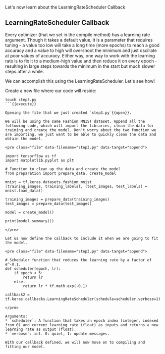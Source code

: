 Let's now learn about the LearningRateScheduler Callback

## LearningRateScheduler Callback
Every optimizer (that we set in the compile method) has a learning rate argument. Though it takes a default value, it is a parameter that requires tuning - a value too low will take a long time (more epochs) to reach a good accuracy and a value to high will overshoot the minimum and just oscillate at poor values of accuracy. Either way, one way to work with the learning rate is to fix it to a medium-high value and then reduce it on every epoch - resulting in large steps towards the minimum in the start but much slower steps after a while.

We can accomplish this using the LearningRateScheduler. Let's see how!

Create a new file where our code will reside:

```
touch step3.py
```{{execute}}

Opening the file that we just created `step3.py`{{open}}.

We will be using the same Fashion MNIST dataset. Append all the following code, which will import the libraries, clean the data for training and create the model. Don't worry about the two function we are importing, we just want to be able to quickly clean the data and obtain the model.

<pre class="file" data-filename="step3.py" data-target="append">

import tensorflow as tf
import matplotlib.pyplot as plt

# Function to clean up the data and create the model
from preparation import prepare_data, create_model

mnist = tf.keras.datasets.fashion_mnist
(training_images, training_labels), (test_images, test_labels) = mnist.load_data()

training_images = prepare_data(training_images)
test_images = prepare_data(test_images)

model = create_model()

print(model.summary())

</pre>

Let us now define the callback to include it when we are going to fit the model.

<pre class="file" data-filename="step3.py" data-target="append">

# Scheduler function that reduces the learning rate by a factor of e^-0.1.
def scheduler(epoch, lr):
    if epoch < 5:
        return lr
    else:
        return lr * tf.math.exp(-0.1)

callback2 = tf.keras.callbacks.LearningRateScheduler(schedule=scheduler,verbose=1)

</pre>

Arguments:
* `scheduler`: A function that takes an epoch index (integer, indexed from 0) and current learning rate (float) as inputs and returns a new learning rate as output (float).
* `verbose`: int. 0: quiet, 1: update messages.

With our callback defined, we will now move on to compiling and fitting our model.